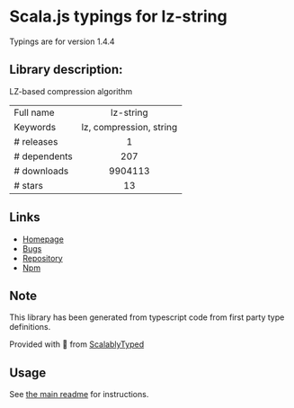 
# Scala.js typings for lz-string

Typings are for version 1.4.4

## Library description:
LZ-based compression algorithm

|                    |                 |
| ------------------ | :-------------: |
| Full name          | lz-string |
| Keywords           | lz, compression, string |
| # releases         | 1 |
| # dependents       | 207 |
| # downloads        | 9904113 |
| # stars            | 13 |

## Links
- [Homepage](http://pieroxy.net/blog/pages/lz-string/index.html)
- [Bugs](https://github.com/pieroxy/lz-string/issues)
- [Repository](https://github.com/pieroxy/lz-string)
- [Npm](https://www.npmjs.com/package/lz-string)
    


## Note
This library has been generated from typescript code from first party type definitions.

Provided with :purple_heart: from [ScalablyTyped](https://github.com/oyvindberg/ScalablyTyped)

## Usage
See [the main readme](../../readme.md) for instructions.


